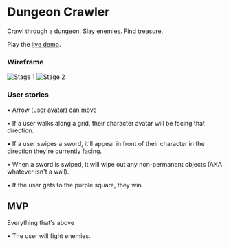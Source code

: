 # Dungeon Crawler
Crawl through a dungeon. Slay enemies. Find treasure.

Play the [live demo](http://dungeon-crawler.freeoda.com/).

### Wireframe
![Stage 1](https://i.imgur.com/gHrv9N2.png)
![Stage 2](https://i.imgur.com/NYypZhl.png)


### User stories

• Arrow (user avatar) can move

• If a user walks along a grid, their character avatar will be facing that direction.

• If a user swipes a sword, it'll appear in front of their character in the direction they're currently facing.

• When a sword is swiped, it will wipe out any non-permanent objects (AKA whatever isn't a wall).

• If the user gets to the purple square, they win.


## MVP
Everything that's above


• The user will fight enemies.
